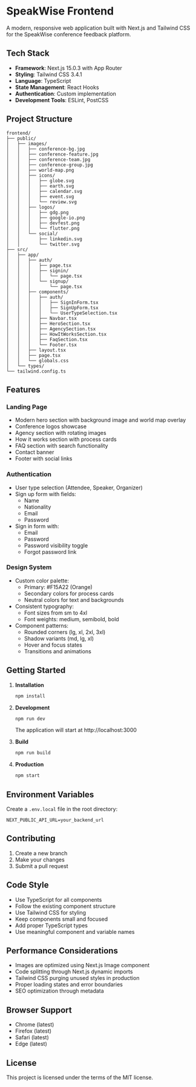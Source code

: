 # SpeakWise Frontend

A modern, responsive web application built with Next.js and Tailwind CSS for the SpeakWise conference feedback platform.

## Tech Stack

- **Framework**: Next.js 15.0.3 with App Router
- **Styling**: Tailwind CSS 3.4.1
- **Language**: TypeScript
- **State Management**: React Hooks
- **Authentication**: Custom implementation
- **Development Tools**: ESLint, PostCSS

## Project Structure

```
frontend/
├── public/
│   ├── images/
│   │   ├── conference-bg.jpg
│   │   ├── conference-feature.jpg
│   │   ├── conference-team.jpg
│   │   ├── conference-group.jpg
│   │   ├── world-map.png
│   │   ├── icons/
│   │   │   ├── globe.svg
│   │   │   ├── earth.svg
│   │   │   ├── calendar.svg
│   │   │   ├── event.svg
│   │   │   └── review.svg
│   │   ├── logos/
│   │   │   ├── gdg.png
│   │   │   ├── google-io.png
│   │   │   ├── devfest.png
│   │   │   └── flutter.png
│   │   └── social/
│   │       ├── linkedin.svg
│   │       └── twitter.svg
├── src/
│   ├── app/
│   │   ├── auth/
│   │   │   ├── page.tsx
│   │   │   ├── signin/
│   │   │   │   └── page.tsx
│   │   │   └── signup/
│   │   │       └── page.tsx
│   │   ├── components/
│   │   │   ├── auth/
│   │   │   │   ├── SignInForm.tsx
│   │   │   │   ├── SignUpForm.tsx
│   │   │   │   └── UserTypeSelection.tsx
│   │   │   ├── Navbar.tsx
│   │   │   ├── HeroSection.tsx
│   │   │   ├── AgencySection.tsx
│   │   │   ├── HowItWorksSection.tsx
│   │   │   ├── FaqSection.tsx
│   │   │   └── Footer.tsx
│   │   ├── layout.tsx
│   │   ├── page.tsx
│   │   └── globals.css
│   └── types/
└── tailwind.config.ts
```

## Features

### Landing Page
- Modern hero section with background image and world map overlay
- Conference logos showcase
- Agency section with rotating images
- How it works section with process cards
- FAQ section with search functionality
- Contact banner
- Footer with social links

### Authentication
- User type selection (Attendee, Speaker, Organizer)
- Sign up form with fields:
  - Name
  - Nationality
  - Email
  - Password
- Sign in form with:
  - Email
  - Password
  - Password visibility toggle
  - Forgot password link

### Design System
- Custom color palette:
  - Primary: #F15A22 (Orange)
  - Secondary colors for process cards
  - Neutral colors for text and backgrounds
- Consistent typography:
  - Font sizes from sm to 4xl
  - Font weights: medium, semibold, bold
- Component patterns:
  - Rounded corners (lg, xl, 2xl, 3xl)
  - Shadow variants (md, lg, xl)
  - Hover and focus states
  - Transitions and animations

## Getting Started

1. **Installation**
   ```bash
   npm install
   ```

2. **Development**
   ```bash
   npm run dev
   ```
   The application will start at http://localhost:3000

3. **Build**
   ```bash
   npm run build
   ```

4. **Production**
   ```bash
   npm start
   ```

## Environment Variables

Create a `.env.local` file in the root directory:
```env
NEXT_PUBLIC_API_URL=your_backend_url
```

## Contributing

1. Create a new branch
2. Make your changes
3. Submit a pull request

## Code Style

- Use TypeScript for all components
- Follow the existing component structure
- Use Tailwind CSS for styling
- Keep components small and focused
- Add proper TypeScript types
- Use meaningful component and variable names

## Performance Considerations

- Images are optimized using Next.js Image component
- Code splitting through Next.js dynamic imports
- Tailwind CSS purging unused styles in production
- Proper loading states and error boundaries
- SEO optimization through metadata

## Browser Support

- Chrome (latest)
- Firefox (latest)
- Safari (latest)
- Edge (latest)

## License

This project is licensed under the terms of the MIT license.
